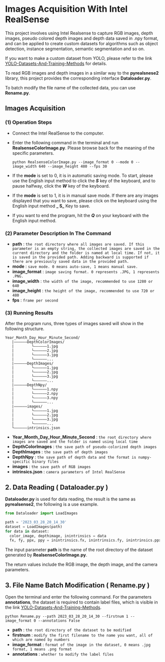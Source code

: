# Images Acquisition With Intel RealSense

This project involves using Intel Realsense to capture RGB images, depth images, pseudo colored depth images and depth data saved in .npy format, and can be applied to create custom datasets for algorithms such as object detection, instance segmentation, semantic segmentation and so on.

If you want to make a custom dataset from YOLO, please refer to the link [YOLO-Datasets-And-Training-Methods](https://github.com/Incalos/YOLO-Datasets-And-Training-Methods) for details.

To read RGB images and depth images in a similar way to the **pyrealsnese2** library, this project provides the corresponding interface **Dataloader.py**.

To batch modify the file name of the collected data, you can use **Rename.py**.

## Images Acquisition

### (1) Operation Steps

* Connect the Intel RealSense to the computer.

* Enter the following command in the terminal and run **RealsenseColorImage.py**. Please browse back for the meaning of the specific parameters.

   ```shell
   python RealsenseColorImage.py --image_format 0 --mode 0 --image_width 640 --image_height 480 --fps 30
   ```

* If the **mode** is set to 0, it is in automatic saving mode. To start, please use the English input method to click the **_S_** key of the keyboard, and to pause halfway, click the **_W_** key of the keyboard.

* If the **mode** is set to 1, it is in manual save mode. If there are any images displayed that you want to save, please click on the keyboard using the English input method **_ S_** Key to save.

* If you want to end the program, hit the **_Q_** on your keyboard with the English input method.

### (2) Parameter Description In The Command

* **path** : `the root directory where all images are saved. If this parameter is an empty string, the collected images are saved in the current directory and the folder is named at local time. If not, it is saved in the provided path. Adding backward is supported if there are previously saved data in the provided path.`
* **mode** : `save mode. 0 means auto-save, 1 means manual save.`
* **image_format** : `image saving format. 0 represents .JPG, 1 represents .PNG.`
* **image_width** : `the width of the image, recommended to use 1280 or 640`
* **image_height** : `the height of the image, recommended to use 720 or 480`
* **fps** : `frame per second`

### (3) Running Results

After the program runs, three types of images saved will show in the following structure.

```
Year_Month_Day_Hour_Minute_Second/
   |——————DepthColorImages/
   |        └——————1.jpg
   |        └——————2.jpg  
   |        └——————3.jpg
   |        └——————...
   |——————DepthImages/
   |        └——————1.jpg
   |        └——————2.jpg 
   |        └——————3.jpg
   |        └——————...
   |——————DepthNpy/
   |        └——————1.npy
   |        └——————2.npy 
   |        └——————3.npy
   |        └——————...
   |——————images/
   |        └——————1.jpg
   |        └——————2.jpg  
   |        └——————3.jpg
   |        └——————...
   └——————intrinsics.json
```

* **Year_Month_Day_Hour_Minute_Second** : `the root directory where images are saved and the folder is named using local time`
* **DepthColorImages** : `the save path of pseudo-colorized depth images`
* **DepthImages** : `the save path of depth images`
* **DepthNpy** : `the save path of depth data and the format is numpy-specific binary files`
* **images** : `the save path of RGB images`
* **intrinsics.json** : `camera parameters of Intel RealSense`

## 2. Data Reading ( Dataloader.py )

**Dataloader.py** is used for data reading, the result is the same as **pyrealsense2**, the following is a use example.

```python
from Dataloader import LoadImages

path = '2023_03_28_20_14_30'
dataset = LoadImages(path)
for data in dataset:
  color_image, depthimage, inintrinsics = data
  fx, fy, ppx, ppy = inintrinsics.fx, inintrinsics.fy, inintrinsics.ppx, inintrinsics.ppy
```

The input parameter **path** is the name of the root directory of the dataset generated by **RealsenseColorImage.py**. 

The return values include the RGB image, the depth image, and the camera parameters.

## 3. File Name Batch Modification ( Rename.py )

Open the terminal and enter the following command. For the parameters **annotations**, the dataset is required to contain label files, which is visible in the link [YOLO-Datasets-And-Training-Methods](https://github.com/Incalos/YOLO-Datasets-And-Training-Methods).

```shell
python Rename.py --path 2023_03_28_20_14_30 --firstnum 1 --image_format 0 --annotations False
```

* **path** : `the root directory of the dataset to be modified`
* **firstnum** : `modify the first filename to the name you want, all of which are named by numbers`
* **image_format** : `format of the image in the dataset, 0 means .jpg format, 1 means .png format`
* **annotations** : `whether to modify the label files`